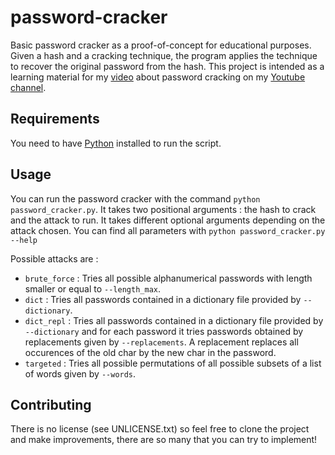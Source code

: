 # password-cracker
Basic password cracker as a proof-of-concept for educational purposes. Given a hash and a cracking technique, the program applies the technique to recover the original password from the hash. This project is intended as a learning material for my [video](#) about password cracking on my [Youtube channel](https://www.youtube.com/channel/UCMzZh0q-rcd9yDEOTXAH90g).

## Requirements

You need to have [Python](https://www.python.org/downloads/) installed to run the script.

## Usage

You can run the password cracker with the command `python password_cracker.py`. It takes two positional arguments : the hash to crack and the attack to run. It takes different optional arguments depending on the attack chosen. You can find all parameters with `python password_cracker.py --help`

Possible attacks are :
- `brute_force` : Tries all possible alphanumerical passwords with length smaller or equal to `--length_max`.
- `dict` : Tries all passwords contained in a dictionary file provided by `--dictionary`.
- `dict_repl` : Tries all passwords contained in a dictionary file provided by `--dictionary` and for each password it tries passwords obtained by replacements given by `--replacements`. A replacement replaces all occurences of the old char by the new char in the password.
- `targeted` : Tries all possible permutations of all possible subsets of a list of words given by `--words`.

## Contributing

There is no license (see UNLICENSE.txt) so feel free to clone the project and make improvements, there are so many that you can try to implement!